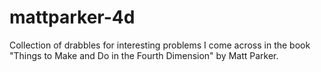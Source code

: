 # mattparker-4d
Collection of drabbles for interesting problems I come across in the book "Things to Make and Do in the Fourth Dimension" by Matt Parker.
